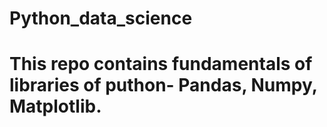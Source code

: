 # Python_data_science
# This repo contains fundamentals of libraries of puthon- Pandas, Numpy, Matplotlib.
